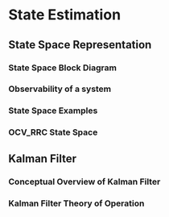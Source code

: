 # State Estimation

## State Space Representation

### State Space Block Diagram

### Observability of a system

### State Space Examples

### OCV_RRC State Space

## Kalman Filter

### Conceptual Overview of Kalman Filter

### Kalman Filter Theory of Operation
